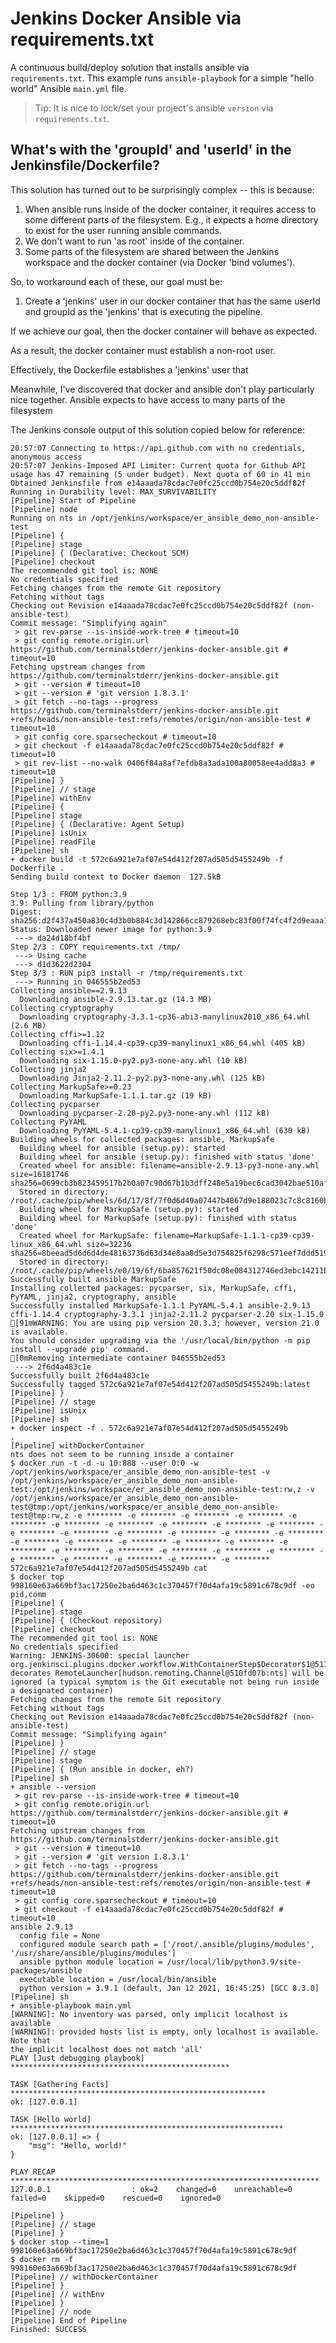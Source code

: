 # Jenkins Docker Ansible via requirements.txt

A continuous build/deploy solution that installs ansible via `requirements.txt`. This example runs `ansible-playbook` for a simple "hello world" Ansible `main.yml` file.

> Tip: It is nice to lock/set your project's ansible `version` via `requirements.txt`.

## What's with the 'groupId' and 'userId' in the Jenkinsfile/Dockerfile?

This solution has turned out to be surprisingly complex -- this is because: 

1. When ansible runs inside of the docker container, it requires access to some different parts of the filesystem. E.g., it expects a home directory to exist for the user running ansible commands.
2. We don't want to run 'as root' inside of the container.
3. Some parts of the filesystem are shared between the Jenkins workspace and the docker container (via Docker 'bind volumes'). 

So, to workaround each of these, our goal must be:
1. Create a 'jenkins' user in our docker container that has the same userId and groupId as the 'jenkins' that is executing the pipeline.

If we achieve our goal, then the docker container will behave as expected.

As a result, the docker container must establish a non-root user. 

Effectively, 
the Dockerfile establishes a 'jenkins' user that 


Meanwhile, I've discovered that docker and ansible don't play particularly nice together. Ansible expects to have access to many parts of the filesystem 

The Jenkins console output of this solution copied below for reference: 

```
20:57:07 Connecting to https://api.github.com with no credentials, anonymous access
20:57:07 Jenkins-Imposed API Limiter: Current quota for Github API usage has 47 remaining (5 under budget). Next quota of 60 in 41 min
Obtained Jenkinsfile from e14aaada78cdac7e0fc25ccd0b754e20c5ddf82f
Running in Durability level: MAX_SURVIVABILITY
[Pipeline] Start of Pipeline
[Pipeline] node
Running on nts in /opt/jenkins/workspace/er_ansible_demo_non-ansible-test
[Pipeline] {
[Pipeline] stage
[Pipeline] { (Declarative: Checkout SCM)
[Pipeline] checkout
The recommended git tool is: NONE
No credentials specified
Fetching changes from the remote Git repository
Fetching without tags
Checking out Revision e14aaada78cdac7e0fc25ccd0b754e20c5ddf82f (non-ansible-test)
Commit message: "Simplifying again"
 > git rev-parse --is-inside-work-tree # timeout=10
 > git config remote.origin.url https://github.com/terminalstderr/jenkins-docker-ansible.git # timeout=10
Fetching upstream changes from https://github.com/terminalstderr/jenkins-docker-ansible.git
 > git --version # timeout=10
 > git --version # 'git version 1.8.3.1'
 > git fetch --no-tags --progress https://github.com/terminalstderr/jenkins-docker-ansible.git +refs/heads/non-ansible-test:refs/remotes/origin/non-ansible-test # timeout=10
 > git config core.sparsecheckout # timeout=10
 > git checkout -f e14aaada78cdac7e0fc25ccd0b754e20c5ddf82f # timeout=10
 > git rev-list --no-walk 0406f84a8af7efdb8a3ada100a80058ee4add8a3 # timeout=10
[Pipeline] }
[Pipeline] // stage
[Pipeline] withEnv
[Pipeline] {
[Pipeline] stage
[Pipeline] { (Declarative: Agent Setup)
[Pipeline] isUnix
[Pipeline] readFile
[Pipeline] sh
+ docker build -t 572c6a921e7af07e54d412f207ad505d5455249b -f Dockerfile .
Sending build context to Docker daemon  127.5kB

Step 1/3 : FROM python:3.9
3.9: Pulling from library/python
Digest: sha256:d2f437a450a830c4d3b0b884c3d142866cc879268ebc83f00f74fc4f2d9eaaa1
Status: Downloaded newer image for python:3.9
 ---> da24d18bf4bf
Step 2/3 : COPY requirements.txt /tmp/
 ---> Using cache
 ---> d1d3622d2304
Step 3/3 : RUN pip3 install -r /tmp/requirements.txt
 ---> Running in 046555b2ed53
Collecting ansible==2.9.13
  Downloading ansible-2.9.13.tar.gz (14.3 MB)
Collecting cryptography
  Downloading cryptography-3.3.1-cp36-abi3-manylinux2010_x86_64.whl (2.6 MB)
Collecting cffi>=1.12
  Downloading cffi-1.14.4-cp39-cp39-manylinux1_x86_64.whl (405 kB)
Collecting six>=1.4.1
  Downloading six-1.15.0-py2.py3-none-any.whl (10 kB)
Collecting jinja2
  Downloading Jinja2-2.11.2-py2.py3-none-any.whl (125 kB)
Collecting MarkupSafe>=0.23
  Downloading MarkupSafe-1.1.1.tar.gz (19 kB)
Collecting pycparser
  Downloading pycparser-2.20-py2.py3-none-any.whl (112 kB)
Collecting PyYAML
  Downloading PyYAML-5.4.1-cp39-cp39-manylinux1_x86_64.whl (630 kB)
Building wheels for collected packages: ansible, MarkupSafe
  Building wheel for ansible (setup.py): started
  Building wheel for ansible (setup.py): finished with status 'done'
  Created wheel for ansible: filename=ansible-2.9.13-py3-none-any.whl size=16181746 sha256=0699cb3b823459517b2b0a07c90d67b1b3dff248e5a19bec6cad3042bae510af
  Stored in directory: /root/.cache/pip/wheels/6d/17/8f/7f0d6d49a07447b4867d9e188023c7c8c8160bd67fa61a8a99
  Building wheel for MarkupSafe (setup.py): started
  Building wheel for MarkupSafe (setup.py): finished with status 'done'
  Created wheel for MarkupSafe: filename=MarkupSafe-1.1.1-cp39-cp39-linux_x86_64.whl size=32236 sha256=8beead5d6d6d4de48163736d63d34e8aa8d5e3d754825f6298c571eef7ddd519
  Stored in directory: /root/.cache/pip/wheels/e0/19/6f/6ba857621f50dc08e084312746ed3ebc14211ba30037d5e44e
Successfully built ansible MarkupSafe
Installing collected packages: pycparser, six, MarkupSafe, cffi, PyYAML, jinja2, cryptography, ansible
Successfully installed MarkupSafe-1.1.1 PyYAML-5.4.1 ansible-2.9.13 cffi-1.14.4 cryptography-3.3.1 jinja2-2.11.2 pycparser-2.20 six-1.15.0
[91mWARNING: You are using pip version 20.3.3; however, version 21.0 is available.
You should consider upgrading via the '/usr/local/bin/python -m pip install --upgrade pip' command.
[0mRemoving intermediate container 046555b2ed53
 ---> 2f6d4a483c1e
Successfully built 2f6d4a483c1e
Successfully tagged 572c6a921e7af07e54d412f207ad505d5455249b:latest
[Pipeline] }
[Pipeline] // stage
[Pipeline] isUnix
[Pipeline] sh
+ docker inspect -f . 572c6a921e7af07e54d412f207ad505d5455249b
.
[Pipeline] withDockerContainer
nts does not seem to be running inside a container
$ docker run -t -d -u 10:888 --user 0:0 -w /opt/jenkins/workspace/er_ansible_demo_non-ansible-test -v /opt/jenkins/workspace/er_ansible_demo_non-ansible-test:/opt/jenkins/workspace/er_ansible_demo_non-ansible-test:rw,z -v /opt/jenkins/workspace/er_ansible_demo_non-ansible-test@tmp:/opt/jenkins/workspace/er_ansible_demo_non-ansible-test@tmp:rw,z -e ******** -e ******** -e ******** -e ******** -e ******** -e ******** -e ******** -e ******** -e ******** -e ******** -e ******** -e ******** -e ******** -e ******** -e ******** -e ******** -e ******** -e ******** -e ******** -e ******** -e ******** -e ******** -e ******** -e ******** -e ******** -e ******** -e ******** -e ******** -e ******** -e ******** -e ******** -e ******** 572c6a921e7af07e54d412f207ad505d5455249b cat
$ docker top 998160e63a669bf3ac17250e2ba6d463c1c370457f70d4afa19c5891c678c9df -eo pid,comm
[Pipeline] {
[Pipeline] stage
[Pipeline] { (Checkout repository)
[Pipeline] checkout
The recommended git tool is: NONE
No credentials specified
Warning: JENKINS-30600: special launcher org.jenkinsci.plugins.docker.workflow.WithContainerStep$Decorator$1@517f00bb; decorates RemoteLauncher[hudson.remoting.Channel@510fd07b:nts] will be ignored (a typical symptom is the Git executable not being run inside a designated container)
Fetching changes from the remote Git repository
Fetching without tags
Checking out Revision e14aaada78cdac7e0fc25ccd0b754e20c5ddf82f (non-ansible-test)
Commit message: "Simplifying again"
[Pipeline] }
[Pipeline] // stage
[Pipeline] stage
[Pipeline] { (Run ansible in docker, eh?)
[Pipeline] sh
+ ansible --version
 > git rev-parse --is-inside-work-tree # timeout=10
 > git config remote.origin.url https://github.com/terminalstderr/jenkins-docker-ansible.git # timeout=10
Fetching upstream changes from https://github.com/terminalstderr/jenkins-docker-ansible.git
 > git --version # timeout=10
 > git --version # 'git version 1.8.3.1'
 > git fetch --no-tags --progress https://github.com/terminalstderr/jenkins-docker-ansible.git +refs/heads/non-ansible-test:refs/remotes/origin/non-ansible-test # timeout=10
 > git config core.sparsecheckout # timeout=10
 > git checkout -f e14aaada78cdac7e0fc25ccd0b754e20c5ddf82f # timeout=10
ansible 2.9.13
  config file = None
  configured module search path = ['/root/.ansible/plugins/modules', '/usr/share/ansible/plugins/modules']
  ansible python module location = /usr/local/lib/python3.9/site-packages/ansible
  executable location = /usr/local/bin/ansible
  python version = 3.9.1 (default, Jan 12 2021, 16:45:25) [GCC 8.3.0]
[Pipeline] sh
+ ansible-playbook main.yml
[WARNING]: No inventory was parsed, only implicit localhost is available
[WARNING]: provided hosts list is empty, only localhost is available. Note that
the implicit localhost does not match 'all'
PLAY [Just debugging playbook] *************************************************

TASK [Gathering Facts] *********************************************************
ok: [127.0.0.1]

TASK [Hello world] *************************************************************
ok: [127.0.0.1] => {
    "msg": "Hello, world!"
}

PLAY RECAP *********************************************************************
127.0.0.1                  : ok=2    changed=0    unreachable=0    failed=0    skipped=0    rescued=0    ignored=0   

[Pipeline] }
[Pipeline] // stage
[Pipeline] }
$ docker stop --time=1 998160e63a669bf3ac17250e2ba6d463c1c370457f70d4afa19c5891c678c9df
$ docker rm -f 998160e63a669bf3ac17250e2ba6d463c1c370457f70d4afa19c5891c678c9df
[Pipeline] // withDockerContainer
[Pipeline] }
[Pipeline] // withEnv
[Pipeline] }
[Pipeline] // node
[Pipeline] End of Pipeline
Finished: SUCCESS
```